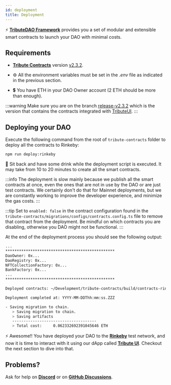 ```yaml
---
id: deployment
title: Deployment
---
```


⚡️ **[TributeDAO Framework](https://github.com/openlawteam/tribute-contracts)** provides you a set of modular and extensible smart contracts to launch your DAO with minimal costs.

## Requirements

- **[Tribute Contracts](https://github.com/openlawteam/tribute-contracts/tree/release-v2.3.2)** version [v2.3.2](https://github.com/openlawteam/tribute-contracts/tree/release-v2.3.2).
- ⚙️ All the environment variables must be set in the _.env_ file as indicated in the previous section.

- 💲 You have ETH in your DAO Owner account (2 ETH should be more than enough).

:::warning
Make sure you are on the branch [release-v2.3.2](https://github.com/openlawteam/tribute-contracts/tree/release-v2.3.2) which is the version that contains the contracts integrated with [TributeUI](https://github.com/openlawteam/tribute-ui).
:::

## Deploying your DAO

Execute the following command from the root of `tribute-contracts` folder to deploy all the contracts to Rinkeby:

```bash
npm run deploy:rinkeby
```

🍺 Sit back and have some drink while the deployment script is executed. It may take from 10 to 20 minutes to create all the smart contracts.

:::info
The deployment is slow mainly because we publish all the smart contracts at once, even the ones that are not in use by the DAO or are just test contracts. We certainly don't do that for Mainnet deployments, but we are constantly working to improve the developer experience, and minimize the gas costs.
:::

:::tip
Set to `enabled: false` in the contract configuration found in the `tribute-contracts/migrations/configs/contracts.config.ts` file to remove that contract from the deployment. Be mindful on which contracts you are disabling, otherwise you DAO might not be functional.
:::

At the end of the deployment process you should see the following output:

```bash
...
************************************************
DaoOwner: 0x...
DaoRegistry: 0x...
NFTCollectionFactory: 0x...
BankFactory: 0x...
...
************************************************

Deployed contracts: ~/Development/tribute-contracts/build/contracts-rinkeby-YYYY-MM-DDThh:mm:ss.ZZZ.json

Deployment completed at: YYYY-MM-DDThh:mm:ss.ZZZ

- Saving migration to chain.
   > Saving migration to chain.
   > Saving artifacts
   -------------------------------------
   > Total cost:     0.062332692391045646 ETH
```

⚡️ Awesome!! You have deployed your DAO to the **[Rinkeby](https://rinkeby.etherscan.io/)** test network, and now it is time to interact with it using our dApp called **[Tribute UI](https://github.com/openlawteam/tribute-ui)**. Checkout the next section to dive into that.

## Problems?

Ask for help on **[Discord](https://discord.gg/xXMA2DYqNf)** or on **[GitHub Discussions](https://github.com/openlawteam/tribute-contracts/discussions/new)**.
